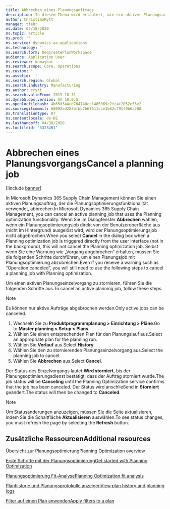 ```yaml
---
title: Abbrechen eines Planungsauftrags
description: In diesem Thema wird erläutert, wie ein aktiver Planungsauftrag, der die Planungsoptimierungsfunktionalität verwendet, abgebrochen werden kann.
author: ChristianRytt
manager: tfehr
ms.date: 02/18/2020
ms.topic: article
ms.prod: ''
ms.service: dynamics-ax-applications
ms.technology: ''
ms.search.form: ReqCreatePlanWorkspace
audience: Application User
ms.reviewer: kamaybac
ms.search.scope: Core, Operations
ms.custom: ''
ms.assetid: ''
ms.search.region: Global
ms.search.industry: Manufacturing
ms.author: crytt
ms.search.validFrom: 2019-10-31
ms.dyn365.ops.version: AX 10.0.5
ms.openlocfilehash: 4b65d344cd764740cc1485969c2fc4c2052e55e2
ms.sourcegitcommit: 68092ed283bfbb7b6f611cce1b62c791f9b6a208
ms.translationtype: HT
ms.contentlocale: de-DE
ms.lasthandoff: 04/30/2020
ms.locfileid: "3323461"
---
```

# <a name="cancel-a-planning-job"></a><span data-ttu-id="83f51-103">Abbrechen eines Planungsvorgangs</span><span class="sxs-lookup"><span data-stu-id="83f51-103">Cancel a planning job</span></span>

[!include [banner](../../includes/banner.md)]

<span data-ttu-id="83f51-104">In Microsoft Dynamics 365 Supply Chain Management können Sie einen aktiven Planungsauftrag, der die Planungsoptimierungsfunktionalität verwendet, abbrechen.</span><span class="sxs-lookup"><span data-stu-id="83f51-104">In Microsoft Dynamics 365 Supply Chain Management, you can cancel an active planning job that uses the Planning optimization functionality.</span></span> <span data-ttu-id="83f51-105">Wenn Sie im Dialogfenster **Abbrechen** wählen, wenn ein Planungsoptimierungsjob direkt von der Benutzeroberfläche aus (nicht im Hintergrund) ausgelöst wird, wird der Planungsoptimierungsjob nicht abgebrochen.</span><span class="sxs-lookup"><span data-stu-id="83f51-105">When you select **Cancel** in the dialog box when a Planning optimization job is triggered directly from the user interface (not in the background), this will not cancel the Planning optimization job.</span></span> <span data-ttu-id="83f51-106">Selbst wenn Sie eine Warnung wie „Vorgang abgebrochen“ erhalten, müssen Sie die folgenden Schritte durchführen, um einen Planungsjob mit Planungsoptimierung abzubrechen.</span><span class="sxs-lookup"><span data-stu-id="83f51-106">Even if you receive a warning such as “Operation canceled”, you will still need to use the following steps to cancel a planning job with Planning optimization.</span></span>


<span data-ttu-id="83f51-107">Um einen aktiven Planungseinzelvorgang zu stornieren, führen Sie die folgenden Schritte aus.</span><span class="sxs-lookup"><span data-stu-id="83f51-107">To cancel an active planning job, follow these steps.</span></span> 

> [!NOTE]
> <span data-ttu-id="83f51-108">Es können nur aktive Aufträge abgebrochen werden.</span><span class="sxs-lookup"><span data-stu-id="83f51-108">Only active jobs can be canceled.</span></span>

1. <span data-ttu-id="83f51-109">Wechseln Sie zu **Produktprogrammplanung \> Einrichtung \> Pläne**.</span><span class="sxs-lookup"><span data-stu-id="83f51-109">Go to **Master planning \> Setup \> Plans**.</span></span>
2. <span data-ttu-id="83f51-110">Wählen Sie einen entsprechenden Plan für den Planungslauf aus.</span><span class="sxs-lookup"><span data-stu-id="83f51-110">Select an appropriate plan for the planning run.</span></span>
3. <span data-ttu-id="83f51-111">Wählen Sie **Verlauf** aus.</span><span class="sxs-lookup"><span data-stu-id="83f51-111">Select **History**.</span></span>
4. <span data-ttu-id="83f51-112">Wählen Sie den zu stornierenden Planungseinzelvorgang aus.</span><span class="sxs-lookup"><span data-stu-id="83f51-112">Select the planning job to cancel.</span></span>
5. <span data-ttu-id="83f51-113">Wählen Sie **Abbrechen** aus.</span><span class="sxs-lookup"><span data-stu-id="83f51-113">Select **Cancel**.</span></span>

<span data-ttu-id="83f51-114">Der Status des Einzelvorgangs lautet **Wird storniert**, bis der Planungsoptimierungsdienst bestätigt, dass der Auftrag storniert wurde.</span><span class="sxs-lookup"><span data-stu-id="83f51-114">The job status will be **Canceling** until the Planning Optimization service confirms that the job has been canceled.</span></span> <span data-ttu-id="83f51-115">Der Status wird anschließend in **Storniert** geändert.</span><span class="sxs-lookup"><span data-stu-id="83f51-115">The status will then be changed to **Canceled**.</span></span>

> [!NOTE]
> <span data-ttu-id="83f51-116">Um Statusänderungen anzuzeigen, müssen Sie die Seite aktualisieren, indem Sie die Schaltfläche **Aktualisieren** auswählen.</span><span class="sxs-lookup"><span data-stu-id="83f51-116">To see status changes, you must refresh the page by selecting the **Refresh** button.</span></span>

## <a name="additional-resources"></a><span data-ttu-id="83f51-117">Zusätzliche Ressourcen</span><span class="sxs-lookup"><span data-stu-id="83f51-117">Additional resources</span></span>

[<span data-ttu-id="83f51-118">Übersicht zur Planungsoptimierung</span><span class="sxs-lookup"><span data-stu-id="83f51-118">Planning Optimization overview</span></span>](planning-optimization-overview.md)

[<span data-ttu-id="83f51-119">Erste Schritte mit der Planungsoptimierung</span><span class="sxs-lookup"><span data-stu-id="83f51-119">Get started with Planning Optimization</span></span>](get-started.md)

[<span data-ttu-id="83f51-120">Planungsoptimierung Fit-Analyse</span><span class="sxs-lookup"><span data-stu-id="83f51-120">Planning Optimization fit analysis</span></span>](planning-optimization-fit-analysis.md)

[<span data-ttu-id="83f51-121">Planhistorie und Planungsprotokolle anzeigen</span><span class="sxs-lookup"><span data-stu-id="83f51-121">View plan history and planning logs</span></span>](plan-history-logs.md)

[<span data-ttu-id="83f51-122">Filter auf einen Plan anwenden</span><span class="sxs-lookup"><span data-stu-id="83f51-122">Apply filters to a plan</span></span>](plan-filters.md)
